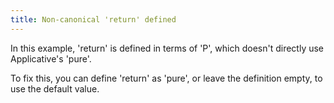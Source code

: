 ```yaml
---
title: Non-canonical 'return' defined
---
```


In this example, 'return' is defined in terms of 'P', which doesn't directly use Applicative's 'pure'.

To fix this, you can define 'return' as 'pure', or leave the definition empty, to use the default value.
